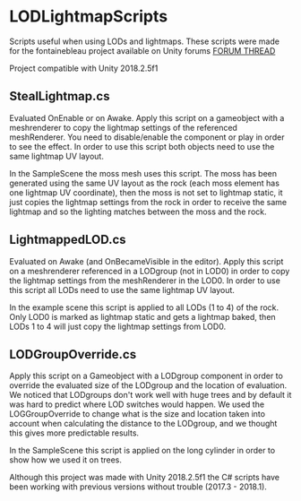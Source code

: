 # LODLightmapScripts
Scripts useful when using LODs and lightmaps. These scripts were made for the fontainebleau project available on Unity forums [FORUM THREAD](https://forum.unity.com/threads/photogrammetry-in-unity-making-real-world-objects-into-digital-assets.521946/)


Project compatible with Unity 2018.2.5f1

## StealLightmap.cs
Evaluated OnEnable or on Awake. 
Apply this script on a gameobject with a meshrenderer to copy the lightmap settings of the referenced meshRenderer.
You need to disable/enable the component or play in order to see the effect.
In order to use this script both objects need to use the same lightmap UV layout.

In the SampleScene the moss mesh uses this script. The moss has been generated using the same UV layout as the rock (each moss element has one lightmap UV coordinate), then the moss is not set to lightmap static, it just copies the lightmap settings from the rock in order to receive the same lightmap and so the lighting matches between the moss and the rock.

## LightmappedLOD.cs
Evaluated on Awake (and OnBecameVisible in the editor).
Apply this script on a meshrenderer referenced in a LODgroup (not in LOD0) in order to copy the lightmap settings from the meshRenderer in the LOD0.
In order to use this script all LODs need to use the same lightmap UV layout.

In the example scene this script is applied to all LODs (1 to 4) of the rock. Only LOD0 is marked as lightmap static and gets a lightmap baked, then LODs 1 to 4 will just copy the lightmap settings from LOD0.

## LODGroupOverride.cs
Apply this script on a Gameobject with a LODgroup component in order to override the evaluated size of the LODgroup and the location of evaluation.
We noticed that LODgroups don't work well with huge trees and by default it was hard to predict where LOD switches would happen.
We used the LOGGroupOverride to change what is the size and location taken into account when calculating the distance to the LODgroup, and we thought this gives more predictable results.

In the SampleScene this script is applied on the long cylinder in order to show how we used it on trees.

Although this project was made with Unity 2018.2.5f1 the C# scripts have been working with previous versions without trouble (2017.3 - 2018.1).
